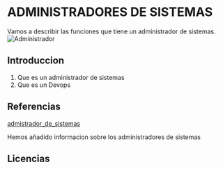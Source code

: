 # ADMINISTRADORES DE SISTEMAS 
Vamos a describir las funciones que tiene un administrador de sistemas. 
![Administrador](https://elcandelerotecnologico.files.wordpress.com/2021/07/varios_iebs_administrador-de-sistemas.jpg)

## Introduccion
1. Que es un administrador de sistemas
2. Que es un Devops
## Referencias 
[admistrador_de_sistemas](https://es.wikipedia.org/wiki/Administrador_de_sistemas)

Hemos añadido informacion sobre los administradores de sistemas 
## Licencias 
